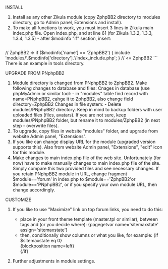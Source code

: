 INSTALL

1. Install as any other Zikula module (copy ZphpBB2 directory to modules directory, go to Admin panel, Extensions and install).
2. To make all functions to work, you must insert 3 lines in Zikula main index.php file.
    Open index.php, and at line 61 (for Zikula 1.3.2, 1.3.3, 1.3.4, 1.3.5) - after $modinfo "if" section, insert:
    ```
// ZphpBB2 =>
if ($modinfo['name'] == 'ZphpBB2') {
    include 'modules/'.$modinfo['directory'].'/index_include.php';
}
// <= ZphpBB2
    ```
There is an example in tools directory.

UPGRADE FROM PNphpBB2

1. Module directory is changed from PNphpBB2 to ZphpBB2. Make following changes to database and files:
	Cnages in database (use phpMyAdmin or similar tool:
		- in "modules" table find record with name=PNphpBB2, cahge it to ZphpBB2, also change field directory=ZphpBB2
	Changes in file system:
		- Delete modules/PNphpBB2 directory. Keep in mind to backup folders with user uploaded files (files, avatars). If you are not sure, keep modules/PNphpBB2 folder, but rename it to modules/ZphpBB2 (in next step - overwrite files).
2. To upgrade, copy files in website "modules" folder, and upgrade from website Admin panel, "Extensions".
3. If you like can change display URL for the module (upgraded version supports  this). Also from website Admin panel, "Extensions", "edit" icon for this module.
4. Make changes to main index.php file of the web site. Unfortunately (for now) have to make manually changes to main index.php file of the site.
Simply compare this two provided files and see necessary changes. If you retain PNphpBB2 module in URL, change fragment $module=='forum' in index.php to $module=='ZphpBB2'or $module=='PNphpBB2', or if you specify your own module URL, then change accordingly.

CUSTOMIZE

1. If you like to use "Maximize" link on top forum links, you need to do this:
	- place in your front theme template (master.tpl or similar), between tags </head> and <body> (or you decide where):
		{pagegetvar name='sitemaxstate' assign='sitemaxstate'}
	- then, conditionally show columns or what you like, for example:
		{if $sitemaxstate eq 0}
			<div id="theme_contentleft">
			{blockposition name=left}
			</div>
		{/if}

2. Further adjustments in module settings.